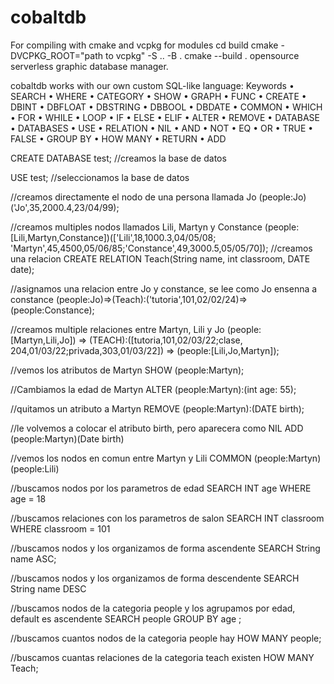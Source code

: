 # cobaltdb
For compiling with cmake and vcpkg for modules
cd build 
cmake -DVCPKG_ROOT="path to vcpkg" -S .. -B .
cmake --build . 
opensource serverless graphic database manager.  

cobaltdb works with our own custom SQL-like language:
Keywords
• SEARCH
• WHERE
• CATEGORY
• SHOW
• GRAPH
• FUNC
• CREATE
• DBINT
• DBFLOAT
• DBSTRING
• DBBOOL
• DBDATE
• COMMON
• WHICH
• FOR
• WHILE
• LOOP
• IF
• ELSE
• ELIF
• ALTER
• REMOVE
• DATABASE
• DATABASES
• USE
• RELATION
• NIL
• AND
• NOT
• EQ
• OR
• TRUE
• FALSE
• GROUP BY
• HOW MANY
• RETURN
• ADD

CREATE DATABASE test; //creamos la base de datos

USE test; //seleccionamos la base de datos 

//creamos directamente el nodo de una persona llamada Jo 
(people:Jo)('Jo',35,2000.4,23/04/99);

//creamos multiples nodos llamados Lili, Martyn y Constance 
(people:[Lili,Martyn,Constance])(['Lili',18,1000.3,04/05/08;
'Martyn',45,4500,05/06/85;'Constance',49,3000.5,05/05/70]);
//creamos una relacion 
CREATE RELATION Teach(String name, int classroom, DATE date); 

//asignamos una relacion entre Jo y constance, se lee como Jo ensenna a constance
(people:Jo)=>(Teach):('tutoria',101,02/02/24)=>(people:Constance);

//creamos multiple relaciones entre Martyn, Lili y Jo
(people:[Martyn,Lili,Jo]) => (TEACH):([tutoria,101,02/03/22;clase,
204,01/03/22;privada,303,01/03/22]) => (people:[Lili,Jo,Martyn]); 

//vemos los atributos de Martyn
SHOW (people:Martyn);

//Cambiamos la edad de Martyn 
ALTER (people:Martyn):(int age: 55);

//quitamos un atributo a Martyn 
REMOVE (people:Martyn):(DATE birth);

//le volvemos a colocar el atributo birth, pero aparecera como NIL
ADD (people:Martyn)(Date birth)

//vemos los nodos en comun entre Martyn y Lili
COMMON (people:Martyn) (people:Lili)

//buscamos nodos por los parametros de edad 
SEARCH INT age WHERE age = 18

//buscamos relaciones con los parametros de salon
SEARCH INT classroom WHERE classroom = 101

//buscamos nodos y los organizamos de forma ascendente 
SEARCH String name ASC;

//buscamos nodos y los organizamos de forma descendente 
SEARCH String name DESC

//buscamos nodos de la categoria people y los agrupamos por edad, default es ascendente 
SEARCH people GROUP BY age ;

//buscamos cuantos nodos de la categoria people hay 
HOW MANY people;

//buscamos cuantas relaciones de la categoria teach existen
HOW MANY Teach;
